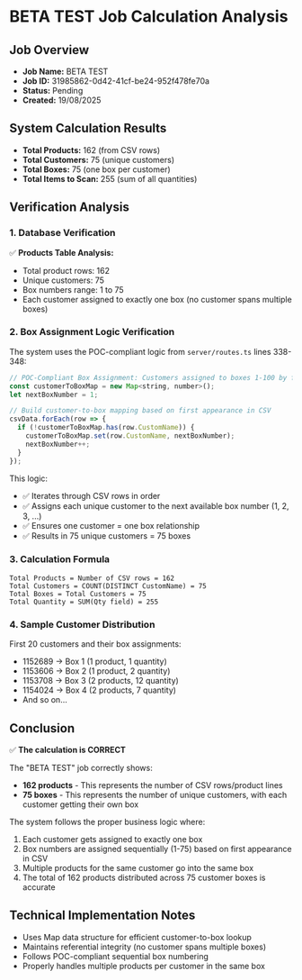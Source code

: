 # BETA TEST Job Calculation Analysis

## Job Overview
- **Job Name:** BETA TEST
- **Job ID:** 31985862-0d42-41cf-be24-952f478fe70a
- **Status:** Pending
- **Created:** 19/08/2025

## System Calculation Results
- **Total Products:** 162 (from CSV rows)
- **Total Customers:** 75 (unique customers)
- **Total Boxes:** 75 (one box per customer)
- **Total Items to Scan:** 255 (sum of all quantities)

## Verification Analysis

### 1. Database Verification
✅ **Products Table Analysis:**
- Total product rows: 162
- Unique customers: 75
- Box numbers range: 1 to 75
- Each customer assigned to exactly one box (no customer spans multiple boxes)

### 2. Box Assignment Logic Verification
The system uses the POC-compliant logic from `server/routes.ts` lines 338-348:

```javascript
// POC-Compliant Box Assignment: Customers assigned to boxes 1-100 by first appearance order
const customerToBoxMap = new Map<string, number>();
let nextBoxNumber = 1;

// Build customer-to-box mapping based on first appearance in CSV
csvData.forEach(row => {
  if (!customerToBoxMap.has(row.CustomName)) {
    customerToBoxMap.set(row.CustomName, nextBoxNumber);
    nextBoxNumber++;
  }
});
```

This logic:
- ✅ Iterates through CSV rows in order
- ✅ Assigns each unique customer to the next available box number (1, 2, 3, ...)
- ✅ Ensures one customer = one box relationship
- ✅ Results in 75 unique customers = 75 boxes

### 3. Calculation Formula
```
Total Products = Number of CSV rows = 162
Total Customers = COUNT(DISTINCT CustomName) = 75
Total Boxes = Total Customers = 75
Total Quantity = SUM(Qty field) = 255
```

### 4. Sample Customer Distribution
First 20 customers and their box assignments:
- 1152689 → Box 1 (1 product, 1 quantity)
- 1153606 → Box 2 (1 product, 2 quantity)
- 1153708 → Box 3 (2 products, 12 quantity)
- 1154024 → Box 4 (2 products, 7 quantity)
- And so on...

## Conclusion
✅ **The calculation is CORRECT**

The "BETA TEST" job correctly shows:
- **162 products** - This represents the number of CSV rows/product lines
- **75 boxes** - This represents the number of unique customers, with each customer getting their own box

The system follows the proper business logic where:
1. Each customer gets assigned to exactly one box
2. Box numbers are assigned sequentially (1-75) based on first appearance in CSV
3. Multiple products for the same customer go into the same box
4. The total of 162 products distributed across 75 customer boxes is accurate

## Technical Implementation Notes
- Uses Map data structure for efficient customer-to-box lookup
- Maintains referential integrity (no customer spans multiple boxes)
- Follows POC-compliant sequential box numbering
- Properly handles multiple products per customer in the same box